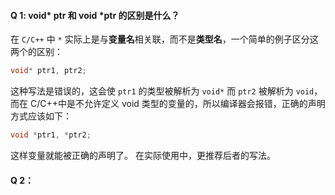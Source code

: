 #### Q 1: void* ptr 和 void \*ptr 的区别是什么？
在 `C/C++` 中 `*` 实际上是与**变量名**相关联，而不是**类型名**，一个简单的例子区分这两个的区别：
```cpp
void* ptr1, ptr2;
```
这种写法是错误的，这会使 `ptr1` 的类型被解析为 `void*` 而 `ptr2` 被解析为 `void`，而在 C/C++中是不允许定义 void 类型的变量的，所以编译器会报错，正确的声明方式应该如下：
```cpp
void *ptr1, *ptr2;
```
这样变量就能被正确的声明了。
在实际使用中，更推荐后者的写法。

#### Q 2：







